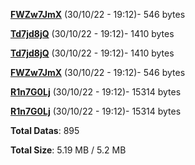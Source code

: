 [**FWZw7JmX**](/data/FWZw7JmX.txt) (30/10/22 - 19:12)- 546 bytes

[**Td7jd8jQ**](/data/Td7jd8jQ.txt) (30/10/22 - 19:12)- 1410 bytes

[**Td7jd8jQ**](/data/Td7jd8jQ.txt) (30/10/22 - 19:12)- 1410 bytes

[**FWZw7JmX**](/data/FWZw7JmX.txt) (30/10/22 - 19:12)- 546 bytes

[**R1n7G0Lj**](/data/R1n7G0Lj.txt) (30/10/22 - 19:12)- 15314 bytes

[**R1n7G0Lj**](/data/R1n7G0Lj.txt) (30/10/22 - 19:12)- 15314 bytes

**Total Datas**: 895

**Total Size**: 5.19 MB / 5.2 MB